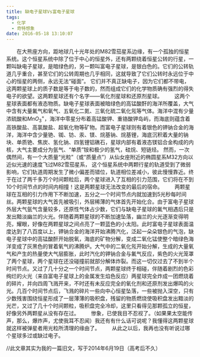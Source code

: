 ```yaml
---
title: 缺电子星球Vs富电子星球
tags:
  - 化学
  - 奇特想象
date: 2016-05-18 13:10:07
---
```


　　在大熊座方向，距地球几十光年处的M82雪茄星系边缘，有一个孤独的恒星系统。这个恒星系统中除了位于中心的恒星外，还有两颗绕着恒星公转的行星，一颗叫缺电子星球，是暗绿色的，另一颗叫富电子星球，是银白色的。它们的公转轨道几乎重合，甚至它们的公转周期也几乎相同，这就导致了它们公转时永远位于中心的恒星的两侧，永远无法“碰面”。
它们并不真正缺电子，因为它们都不带电，这两颗星球上的质子数是等于电子数的，然而组成它们的化学物质确有强烈的得失电子的欲望。这两颗星球还有个名字——氧化剂星球和还原剂星球。
　　这两个星球表面都有液态物质。缺电子星球表面被暗绿色的高锰酸酐的海洋所覆盖，大气中含有大量氟气和氧气、五氧化二氮、三氧化硫二氧化氖等气体。海洋中混有少量浓硫酸和$MnO_3^+$，海洋中零星分布着高锰酸钾、重铬酸钾岛屿，而海底则蕴含着高铁酸盐、高氯酸盐、超氧化物等矿物。而富电子星球则有着银色的钾钠合金的海洋，海洋中含少量铯、铷、钫、汞、镁、烷基钠、烷基锂，海底沉积着大量的钠块、单质铯、焦炭、氢化钠、四氢锂铝礁石，星球内部有着液态镁铝合金构成的内核，大气主要成分为氩气、“单质”铵和极少的氢气，硅烷、短链烃。
然而，一次偶然间，有一个大质量“光粒”（或“质量点”）从仙女座附近的椭圆星系M32方向以近似光速的速度飞过M82雪茄星系， 这个恒星系统中两颗行星的轨道受到了微弱影响，它们轨道周期发生了微小偏差而错位，轨道相位差减小，彼此慢慢靠近。终于在过了两千多万个时间颗粒后，两个星球进入了互相的引力范围，它们将在不到10个时间节点的时间内相撞！这是两颗星球无法改变的最后的宿命。<!--more-->
　　两颗星球在互相的引力作用下不断加速，五分之一个时间节点内就加速到5光秒每时间丝。两颗星球的大气首先被吸引，外层稀薄的气体首先开始化合。由于富电子星球外层大气氩气含量较多，还原性气体占少数，它们与缺电子星球的氟气相遇后只是发出黯淡幽兰的火光。伴随着两颗星球的不断加速坠落，幽兰的火光逐渐变得明亮，耀眼，好像在两颗星球之间点亮了一颗蓝色的小太阳。此时富电子星球表面温度达到了八百度以上，钾钠合金的海洋开始沸腾汽化，泛起一朵朵银色的气泡，缺电子星球中的高锰酸酐开始脱氧，海底的矿物分解，变成二氧化锰使整个暗绿色海洋变成了灰黑色的冒着氧气的沸腾炉。大气中的二氧化氖开始分解，生成的大量氧气和产生的热量使大气层膨胀，此时汽化的钾钠合金与氟气反应，紫色的火光笼罩了两个星球，两个星球在还没碰撞前就部分解体炸裂。而这一切仅过去了不到半个时间节点。又过了几十分之一个时间节点，两颗星球终于相碰，伴随着剧烈的色彩绚烂的火光（来自富电子星球上的金属发生焰色反应）两星球完全炸成一团燃烧着的碎片，并向四周飞溅开来，不时还有未反应完全的氧化剂和还原剂发出爆鸣的火光。几百个时间节点后，飞溅的碎片一些向中心恒星坠落，一些被抛入深空，只有少数残害围绕恒星形成了一层薄薄的吸积盘，残留的物质燃烧使吸积盘发出黯淡的光芒，又过了几十个时间颗粒，吸积盘完全冷却，这里只看得见那颗孤立的恒星，好像另外两颗星从没有存在过。
　　惨象，已使我目不忍视了。（如果果太空能传声，那么，爆炸声，尤使我耳不忍闻）我还有有什么话可说呢？我懂得这两颗星球就这样被弹星者用光粒所清理的缘由了。
　　从此之以后，我再也没有听说过哪个星球多过或缺过电子。

<p class="likecode">//此文章其实为我的一篇旧文，写于2014年6月19日（高考后不久）</p>